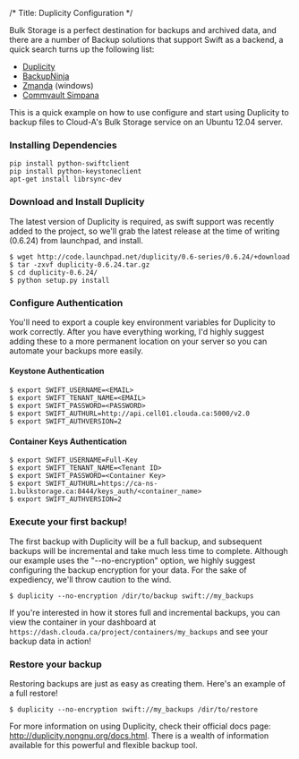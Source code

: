 /*
Title: Duplicity Configuration
*/

Bulk Storage is a perfect destination for backups and archived data, and there
are a number of Backup solutions that support Swift as a backend, a quick
search turns up the following list:

 - [Duplicity](http://duplicity.nongnu.org/)
 - [BackupNinja](https://launchpad.net/backupninja)
 - [Zmanda](http://www.zmanda.com/) (windows)
 - [Commvault Simpana](http://www.commvault.com/solutions-cloud-integration.html)

This is a quick example on how to use configure and start using Duplicity to
backup files to Cloud-A's Bulk Storage service on an Ubuntu 12.04 server.

### Installing Dependencies

```
pip install python-swiftclient
pip install python-keystoneclient
apt-get install librsync-dev
```

### Download and Install Duplicity

The latest version of Duplicity is required, as swift support was recently
added to the project, so we'll grab the latest release at the time of writing
(0.6.24) from launchpad, and install.

```
$ wget http://code.launchpad.net/duplicity/0.6-series/0.6.24/+download
$ tar -zxvf duplicity-0.6.24.tar.gz
$ cd duplicity-0.6.24/
$ python setup.py install
```

### Configure Authentication

You'll need to export a couple key environment variables for Duplicity to work
correctly. After you have everything working, I'd highly suggest adding these
to a more permanent location on your server so you can automate your backups
more easily.

#### Keystone Authentication

```
$ export SWIFT_USERNAME=<EMAIL>
$ export SWIFT_TENANT_NAME=<EMAIL>
$ export SWIFT_PASSWORD=<PASSWORD>
$ export SWIFT_AUTHURL=http://api.cell01.clouda.ca:5000/v2.0
$ export SWIFT_AUTHVERSION=2
```

#### Container Keys Authentication

```
$ export SWIFT_USERNAME=Full-Key
$ export SWIFT_TENANT_NAME=<Tenant ID>
$ export SWIFT_PASSWORD=<Container Key>
$ export SWIFT_AUTHURL=https://ca-ns-1.bulkstorage.ca:8444/keys_auth/<container_name>
$ export SWIFT_AUTHVERSION=2
```

### Execute your first backup!

The first backup with Duplicity will be a full backup, and subsequent backups
will be incremental and take much less time to complete. Although our example
uses the "--no-encryption" option, we highly suggest configuring the backup
encryption for your data. For the sake of expediency, we'll throw caution to
the wind.

```
$ duplicity --no-encryption /dir/to/backup swift://my_backups
```

If you're interested in how it stores full and incremental backups, you can
view the container in your dashboard at
`https://dash.clouda.ca/project/containers/my_backups` and see your backup
data in action!

### Restore your backup
Restoring backups are just as easy as creating them. Here's an example of a
full restore!

```
$ duplicity --no-encryption swift://my_backups /dir/to/restore
```

For more information on using Duplicity, check their official docs page:
http://duplicity.nongnu.org/docs.html. There is a wealth of information
available for this powerful and flexible backup tool.

